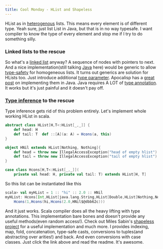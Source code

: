 ```yaml
---
title: Cool Monday - HList and Shapeless
---
```


HList as in
[heterogenous](http://en.wikipedia.org/wiki/Homogeneity_and_heterogeneity "Homogeneity and heterogeneity")
lists. This means every element is of different type. Yeah sure, just
list List in Java, but that is in no way typesafe. I want compiler to know the
type of every element and stop me if I try to do something silly.

### Linked lists to the rescue

So what's a [linked
list](http://en.wikipedia.org/wiki/Linked_list "Linked list") anyway? A
sequence of nodes with pointers to next. And a nice implementation(still
talking
[Java](http://www.oracle.com/technetwork/java/ "Java (programming language)")
here) would be generic to allow
[type-safety](http://en.wikipedia.org/wiki/Type_safety "Type safety")
for homogeneous lists. It turns out generics are solution for HLists too.
Just introduce additional [type
parameter](http://en.wikipedia.org/wiki/TypeParameter "TypeParameter").
Apocalisp has a [great
post](http://apocalisp.wordpress.com/2008/10/23/heterogeneous-lists-and-the-limits-of-the-java-type-system/)
on implementing them in Java.
Java requires A LOT of [type
annotation](http://en.wikipedia.org/wiki/Type_signature "Type signature").
It works but it's just painful and it doesn't pay off.

### [Type inference](http://en.wikipedia.org/wiki/Type_inference "Type inference") to the rescue

Type inference gets rid of this problem entirely. Let's implement whole
working HList in scala.
```scala
abstract class HList[H,T<:HList[_,_]] {
    def head: H
    def tail: T  def ::[A](a: A) = Hcons(a, this)
}

object HNil extends HList[Nothing, Nothing]{
    def head = throw new IllegalAccessException("head of empty hlist")
    def tail = throw new IllegalAccessException("tail of empty hlist")
}

case class Hcons[H,T<:HList[_,_]](
    private val head: H, private val tail: T) extends HList[H, T]
```
So this list can be instantiated like this
```scala
scala> val myHList = 1 :: "hi" :: 2.0 :: HNil
myHList: Hcons[Int,HList[java.lang.String,HList[Double,HList[Nothing,Nothing]]]] =
    Hcons(1,Hcons(hi,Hcons(2.0,HNil$@dbb62c)))
```

And it just works. Scala compiler does all the heavy lifting with type
annotations. This implementation bare bones and doesn't provide any
useful methods(even random access!). Check out Miles Sabin's [shapeless
project](https://github.com/milessabin/shapeless) for a useful
implementation and much more. I provides indexing, map, fold,
concatenation, type-safe casts, conversions to tuples(and abstracting
over arities!) and back. And even conversions with case classes. Just
click the link above and read the readme. It's awesome.

